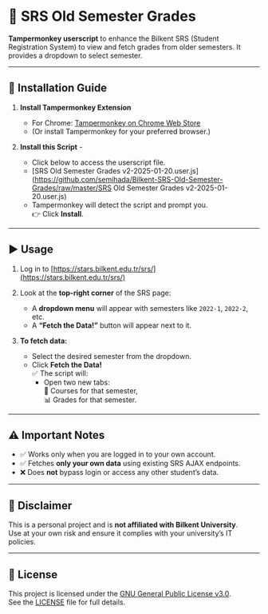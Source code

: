 # 📌 SRS Old Semester Grades

**Tampermonkey userscript** to enhance the Bilkent SRS (Student Registration System) to view and fetch grades from older semesters.
It provides a dropdown to select semester.

---

## 🔧 Installation Guide

1. **Install Tampermonkey Extension**  
   - For Chrome: [Tampermonkey on Chrome Web Store](https://chrome.google.com/webstore/detail/tampermonkey/dhdgffkkebhmkfjojejmpbldmpobfkfo)  
   - (Or install Tampermonkey for your preferred browser.)

2. **Install this Script**  -
   - Click below to access the userscript file.
   - [SRS Old Semester Grades v2-2025-01-20.user.js](https://github.com/semihada/Bilkent-SRS-Old-Semester-Grades/raw/master/SRS Old Semester Grades v2-2025-01-20.user.js)  
   - Tampermonkey will detect the script and prompt you.  
     👉 Click **Install**.

---

## ▶️ Usage

1. Log in to [https://stars.bilkent.edu.tr/srs/](https://stars.bilkent.edu.tr/srs/)

2. Look at the **top-right corner** of the SRS page:
   - A **dropdown menu** will appear with semesters like `2022-1`, `2022-2`, etc.
   - A **“Fetch the Data!”** button will appear next to it.

3. **To fetch data:**
   - Select the desired semester from the dropdown.
   - Click **Fetch the Data!**  
     ✅ The script will:
     - Open two new tabs:  
       📄 Courses for that semester,  
       📊 Grades for that semester.

---

## ⚠️ Important Notes

- ✅ Works only when you are logged in to your own account.
- ✅ Fetches **only your own data** using existing SRS AJAX endpoints.
- ❌ Does **not** bypass login or access any other student’s data.

---

## 📜 Disclaimer

This is a personal project and is **not affiliated with Bilkent University**.  
Use at your own risk and ensure it complies with your university’s IT policies.

---

## 📄 License

This project is licensed under the [GNU General Public License v3.0](https://choosealicense.com/licenses/gpl-3.0/).  
See the [LICENSE](LICENSE) file for full details.
